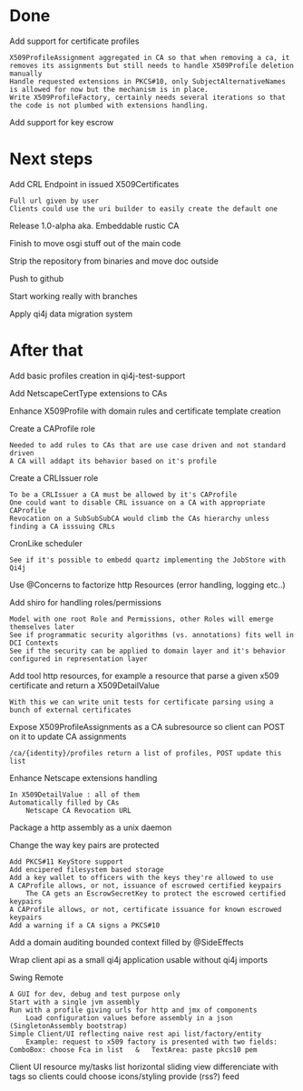Done
====

Add support for certificate profiles

    X509ProfileAssignment aggregated in CA so that when removing a ca, it removes its assignments but still needs to handle X509Profile deletion manually
    Handle requested extensions in PKCS#10, only SubjectAlternativeNames is allowed for now but the mechanism is in place.
    Write X509ProfileFactory, certainly needs several iterations so that the code is not plumbed with extensions handling.

Add support for key escrow





Next steps
==========

Add CRL Endpoint in issued X509Certificates

    Full url given by user
    Clients could use the uri builder to easily create the default one 

Release 1.0-alpha aka. Embeddable rustic CA

Finish to move osgi stuff out of the main code

Strip the repository from binaries and move doc outside

Push to github

Start working really with branches

Apply qi4j data migration system




After that
==========

Add basic profiles creation in qi4j-test-support

Add NetscapeCertType extensions to CAs

Enhance X509Profile with domain rules and certificate template creation

Create a CAProfile role

    Needed to add rules to CAs that are use case driven and not standard driven
    A CA will addapt its behavior based on it's profile

Create a CRLIssuer role

    To be a CRLIssuer a CA must be allowed by it's CAProfile
    One could want to disable CRL issuance on a CA with appropriate CAProfile
    Revocation on a SubSubSubCA would climb the CAs hierarchy unless finding a CA isssuing CRLs

CronLike scheduler

    See if it's possible to embedd quartz implementing the JobStore with Qi4j

Use @Concerns to factorize http Resources (error handling, logging etc..)

Add shiro for handling roles/permissions

    Model with one root Role and Permissions, other Roles will emerge themselves later
    See if programmatic security algorithms (vs. annotations) fits well in DCI Contexts
    See if the security can be applied to domain layer and it's behavior configured in representation layer

Add tool http resources, for example a resource that parse a given x509 certificate and return a X509DetailValue

    With this we can write unit tests for certificate parsing using a bunch of external certificates

Expose X509ProfileAssignments as a CA subresource so client can POST on it to update CA assignments

    /ca/{identity}/profiles return a list of profiles, POST update this list

Enhance Netscape extensions handling

    In X509DetailValue : all of them
    Automatically filled by CAs
        Netscape CA Revocation URL

Package a http assembly as a unix daemon

Change the way key pairs are protected

    Add PKCS#11 KeyStore support
    Add encipered filesystem based storage
    Add a key wallet to officers with the keys they're allowed to use
    A CAProfile allows, or not, issuance of escrowed certified keypairs
        The CA gets an EscrowSecretKey to protect the escrowed certified keypairs
    A CAProfile allows, or not, certificate issuance for known escrowed keypairs
    Add a warning if a CA signs a PKCS#10 
    

Add a domain auditing bounded context filled by @SideEffects

Wrap client api as a small qi4j application usable without qi4j imports

Swing Remote

    A GUI for dev, debug and test purpose only
    Start with a single jvm assembly
    Run with a profile giving urls for http and jmx of components
        Load configuration values before assembly in a json (SingletonAssembly bootstrap)
    Simple Client/UI reflecting naive rest api list/factory/entity
        Example: request to x509 factory is presented with two fields:    ComboBox: choose Fca in list   &   TextArea: paste pkcs10 pem
  Client UI
  resource my/tasks
    list
    horizontal sliding view
    differenciate with tags so clients could choose icons/styling
    provide (rss?) feed



